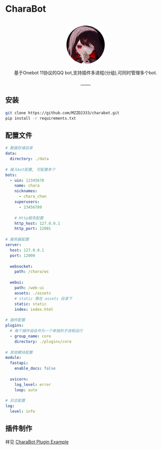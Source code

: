 # CharaBot

<br/>
<div align="center">
  <a href="https://github.com/MZZD2333/charabot/blob/main/">
    <img src="assets/static/img/logo.webp" alt="" style="width: 120px; height: 120px">
  </a>
  <p align="center">基于Onebot 11协议的QQ bot,支持插件多进程(分组),可同时管理多个bot.</p>
  <a href="https://github.com/MZZD2333/charabot/blob/main/LICENSE">
    <img src="https://img.shields.io/github/license/MZZD2333/charabot?style=flat-square
    " alt="">
  </a>
  <a href="https://www.python.org">
      <img src="https://img.shields.io/badge/Python-3.12%20%7C%203.13-blue?style=flat-square" alt="">
  </a>
  <a href="https://github.com/MZZD2333/charabot/graphs/contributors">
    <img src="https://img.shields.io/github/contributors/MZZD2333/charabot?style=flat-square" alt="">
  </a>
  <a href="https://github.com/MZZD2333/charabot/network/members">
    <img src="https://img.shields.io/github/forks/MZZD2333/charabot?style=flat-square" alt="">
  </a>
  <a href="https://github.com/MZZD2333/charabot/stargazers">
    <img src="https://img.shields.io/github/stars/MZZD2333/charabot?style=flat-square" alt="">
  </a>
  <a href="https://github.com/MZZD2333/charabot/issues">
    <img src="https://img.shields.io/github/issues/MZZD2333/charabot?style=flat-square" alt="">
  </a>
  <a href="https://github.com/MZZD2333/charabot/commits">
    <img src="https://img.shields.io/github/commit-activity/m/MZZD2333/charabot?style=flat-square" alt="">
  </a>
  <a href="https://github.com/MZZD2333/charabot/releases">
    <img src="https://img.shields.io/github/v/release/MZZD2333/charabot?style=flat-square" alt="">
  </a>
  <a href="https://github.com/MZZD2333/charabot/releases">
    <img src="https://img.shields.io/github/downloads/MZZD2333/charabot/total?style=flat-square" alt="">
  </a>
</div>

## 安装
```bash
git clone https://github.com/MZZD2333/charabot.git
pip install -r requirements.txt
```

## 配置文件
```yaml
# 数据存储目录
data:
  directory: ./data

# 接入bot配置, 可配置多个
bots:
  - uin: 12345678
    name: chara
    nicknames:
      - chara_chan
    superusers:
      - 23456789
    
    # Http服务配置
    http_host: 127.0.0.1
    http_port: 12001

# 服务器配置
server:
  host: 127.0.0.1
  port: 12000
  
  websocket:
    path: /chara/ws

  webui:
    path: /web-ui
    assets: ./assets
    # static 需在 assets 目录下
    static: static
    index: index.html

# 插件配置
plugins:
  # 每个插件组会作为一个单独的子进程运行
  - group_name: core
    directory: ./plugins/core

# 其他模块配置
module:
  fastapi:
    enable_docs: false
  
  uvicorn:
    log_level: error
    loop: auto

# 日志配置
log:
  level: info
```

## 插件制作
祥见 [CharaBot Plugin Example](https://github.com/MZZD2333/charabot_plugin_example)